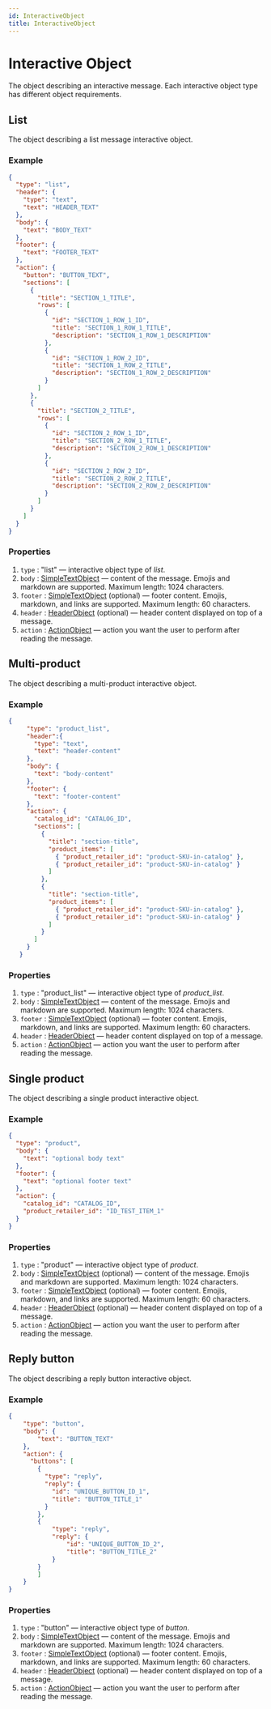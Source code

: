 ```yaml
---
id: InteractiveObject
title: InteractiveObject
---
```


# Interactive Object
The object describing an interactive message. Each interactive object type has different object requirements.

## List
The object describing a list message interactive object.

### Example
```json
{
  "type": "list",
  "header": {
    "type": "text",
    "text": "HEADER_TEXT"
  },
  "body": {
    "text": "BODY_TEXT"
  },
  "footer": {
    "text": "FOOTER_TEXT"
  },
  "action": {
    "button": "BUTTON_TEXT",
    "sections": [
      {
        "title": "SECTION_1_TITLE",
        "rows": [
          {
            "id": "SECTION_1_ROW_1_ID",
            "title": "SECTION_1_ROW_1_TITLE",
            "description": "SECTION_1_ROW_1_DESCRIPTION"
          },
          {
            "id": "SECTION_1_ROW_2_ID",
            "title": "SECTION_1_ROW_2_TITLE",
            "description": "SECTION_1_ROW_2_DESCRIPTION"
          }
        ]
      },
      {
        "title": "SECTION_2_TITLE",
        "rows": [
          {
            "id": "SECTION_2_ROW_1_ID",
            "title": "SECTION_2_ROW_1_TITLE",
            "description": "SECTION_2_ROW_1_DESCRIPTION"
          },
          {
            "id": "SECTION_2_ROW_2_ID",
            "title": "SECTION_2_ROW_2_TITLE",
            "description": "SECTION_2_ROW_2_DESCRIPTION"
          }
        ]
      }
    ]
  }
}
```

### Properties
1. `type` : "list" — interactive object type of *list*.
2. `body` : [SimpleTextObject](SimpleTextObject) — content of the message. Emojis and markdown are supported. Maximum length: 1024 characters.
3. `footer` : [SimpleTextObject](SimpleTextObject) (optional) — footer content. Emojis, markdown, and links are supported. Maximum length: 60 characters.
4. `header` : [HeaderObject](HeaderObject) (optional) — header content displayed on top of a message.
5. `action` : [ActionObject](ActionObject#reply-button) — action you want the user to perform after reading the message.

## Multi-product
The object describing a multi-product interactive object.

### Example
```json
{
     "type": "product_list",
     "header":{
       "type": "text",
       "text": "header-content"
     },
     "body": {
       "text": "body-content"
     },
     "footer": {
       "text": "footer-content"
     },
     "action": {
       "catalog_id": "CATALOG_ID",
       "sections": [
         {
           "title": "section-title",
           "product_items": [
             { "product_retailer_id": "product-SKU-in-catalog" },
             { "product_retailer_id": "product-SKU-in-catalog" }
           ]
         },
         {
           "title": "section-title",
           "product_items": [
             { "product_retailer_id": "product-SKU-in-catalog" },
             { "product_retailer_id": "product-SKU-in-catalog" }
           ]
         }
       ]
     }
   }
```

### Properties
1. `type` : "product_list" — interactive object type of *product_list*.
2. `body` : [SimpleTextObject](SimpleTextObject) — content of the message. Emojis and markdown are supported. Maximum length: 1024 characters.
3. `footer` : [SimpleTextObject](SimpleTextObject) (optional) — footer content. Emojis, markdown, and links are supported. Maximum length: 60 characters.
4. `header` : [HeaderObject](HeaderObject) — header content displayed on top of a message.
5. `action` : [ActionObject](ActionObject#reply-button) — action you want the user to perform after reading the message.

## Single product
The object describing a single product interactive object.

### Example
```json
{
  "type": "product",
  "body": {
    "text": "optional body text"
  },
  "footer": {
    "text": "optional footer text"
  },
  "action": {
    "catalog_id": "CATALOG_ID",
    "product_retailer_id": "ID_TEST_ITEM_1"
  }
}
```

### Properties
1. `type` : "product" — interactive object type of *product*.
2. `body` : [SimpleTextObject](SimpleTextObject) (optional) — content of the message. Emojis and markdown are supported. Maximum length: 1024 characters.
3. `footer` : [SimpleTextObject](SimpleTextObject) (optional) — footer content. Emojis, markdown, and links are supported. Maximum length: 60 characters.
4. `header` : [HeaderObject](HeaderObject) (optional) — header content displayed on top of a message.
5. `action` : [ActionObject](ActionObject#reply-button) — action you want the user to perform after reading the message.

## Reply button
The object describing a reply button interactive object.

### Example
```json
{
    "type": "button",
    "body": {
        "text": "BUTTON_TEXT"
    },
    "action": {
      "buttons": [
        {
          "type": "reply",
          "reply": {
            "id": "UNIQUE_BUTTON_ID_1",
            "title": "BUTTON_TITLE_1"
          }
        },
        {
            "type": "reply",
            "reply": {
                "id": "UNIQUE_BUTTON_ID_2",
                "title": "BUTTON_TITLE_2"
            }
        }
        ]
    }
}
```

### Properties
1. `type` : "button" — interactive object type of *button*.
2. `body` : [SimpleTextObject](SimpleTextObject) — content of the message. Emojis and markdown are supported. Maximum length: 1024 characters.
3. `footer` : [SimpleTextObject](SimpleTextObject) (optional) — footer content. Emojis, markdown, and links are supported. Maximum length: 60 characters.
4. `header` : [HeaderObject](HeaderObject) (optional) — header content displayed on top of a message.
5. `action` : [ActionObject](ActionObject#reply-button) — action you want the user to perform after reading the message.
